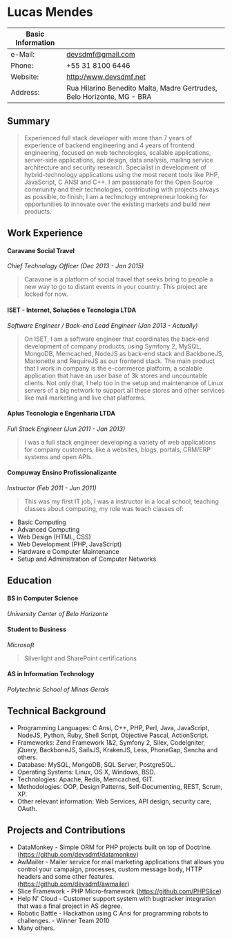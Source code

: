 # Lucas Mendes

Basic Information | |
-------- | -------------------------------------------------------------------------
e-Mail: | devsdmf@gmail.com |
Phone: | +55 31 8100 6446 |
Website: | http://www.devsdmf.net |
Address: | Rua Hilarino Benedito Malta, Madre Gertrudes, Belo Horizonte, MG - BRA |

## Summary

> Experienced full stack developer with more than 7 years of experience of backend engineering and 4 years of frontend engineering, focused on web technologies, scalable applications, server-side applications, api design, data analysis, mailing service architecture and security research. Specialist in development of hybrid-technology applications using the most recent tools like PHP, JavaScript, C ANSI and C++. I am passionate for the Open Source community and their technologies, contributing with projects always as possible, to finish, I am a technology entrepreneur looking for opportunities to innovate over the existing markets and build new products.

## Work Experience

#### Caravane Social Travel
*Chief Technology Officer (Dec 2013 - Jan 2015)*

> Caravane is a platform of social travel that seeks bring to people a new way to go to distant events in your country. This project are locked for now.

#### ISET - Internet, Soluções e Tecnologia LTDA
*Software Engineer / Back-end Lead Engineer (Jan 2013 - Actually)*

> On ISET, I am a software engineer that coordinates the back-end development of company products, using Symfony 2, MySQL, MongoDB, Memcached, NodeJS as back-end stack and BackboneJS, Marionette and RequireJS as our frontend stack. The main product that I work in company is the e-commerce platform, a scalable application that have an user base of 3k stores and uncountable clients. Not only that, I help too in the setup and maintenance of Linux servers of a big network to support all these stores and other services like mail marketing and live chat platforms.

#### Aplus Tecnologia e Engenharia LTDA
*Full Stack Engineer (Jun 2011 - Jan 2013)*

> I was a full stack engineer developing a variety of web applications for company customers, like a websites, blogs, portals, CRM/ERP systems and open APIs.

#### Compuway Ensino Profissionalizante
*Instructor (Feb 2011 - Jun 2011)*

> This was my first IT job, I was a instructor in a local school, teaching classes about computing, my role was teach classes of:
- Basic Computing
- Advanced Computing
- Web Design (HTML, CSS)
- Web Development (PHP, JavaScript)
- Hardware e Computer Maintenance
- Setup and Administration of Computer Networks

## Education

#### BS in Computer Science
*University Center of Belo Horizonte*

#### Student to Business
*Microsoft*
> Silverlight and SharePoint certifications

#### AS in Information Technology
*Polytechnic School of Minas Gerais*

## Technical Background

- Programming Languages: C Ansi, C++, PHP, Perl, Java, JavaScript, NodeJS, Python, Ruby, Shell Script, Objective Pascal, ActionScript.
- Frameworks: Zend Framework 1&2, Symfony 2, Silex, CodeIgniter, jQuery, BackboneJS, SailsJS, KrakenJS, Less, PhoneGap, Sencha and others.
- Database: MySQL, MongoDB, SQL Server, PostgreSQL.
- Operating Systems: Linux, OS X, Windows, BSD.
- Technologies: Apache, Redis, Memcached, GIT.
- Methodologies: OOP, Design Patterns, Self-Documenting, REST, Scrum, XP.
- Other relevant information: Web Services, API design, security care, OAuth.

## Projects and Contributions

- DataMonkey - Simple ORM for PHP projects built on top of Doctrine. (https://github.com/devsdmf/datamonkey)
- AwMailer - Mailer service for mail marketing applications that allows you control your campaign, processes, custom message body, HTTP headers and some other features. (https://github.com/devsdmf/awmailer)
- Slice Framework - PHP Micro-framework (https://github.com/PHPSlice)
- Help N' Cloud - Customer support system with bugtracker integration that was a final project in AS degree.
- Robotic Battle - Hackathon using C Ansi for programming robots to challenges. - Winner Team 2010
- Many others.


